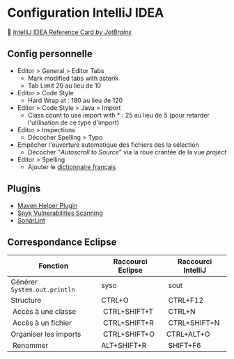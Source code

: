 # Configuration IntelliJ IDEA

:notebook: [IntelliJ IDEA Reference Card _by JetBrains_](https://resources.jetbrains.com/storage/products/intellij-idea/docs/IntelliJIDEA_ReferenceCard.pdf)

## Config personnelle

* Editor > General > Editor Tabs
  * Mark modified tabs with asterik
  * Tab Limit 20 au lieu de 10
* Editor > Code Style
  * Hard Wrap at : 180 au lieu de 120
* Editor > Code Style > Java > Import
  * Class count to use import with * : 25 au lieu de 5 (pour retarder l'utilisation de ce type d'import)
* Editor > Inspections
  * Décocher Spelling > Typo
* Empêcher l'ouverture automatique des fichiers des la sélection
  * Décocher "_Autoscroll to Source_" via la roue crantée de la vue _project_
* Editor > Spelling
  * Ajouter le [dictionnaire français](http://www.winedt.org/dict/fr.zip)

## Plugins

* [Maven Helper Plugin](https://plugins.jetbrains.com/plugin/7179-maven-helper)
* [Snyk Vulnerabilities Scanning](https://plugins.jetbrains.com/plugin/10972-snyk-vulnerability-scanning)
* [SonarLint](https://plugins.jetbrains.com/plugin/7973-sonarlint)

## Correspondance Eclipse

| Fonction | Raccourci Eclipse | Raccourci IntelliJ |
| -------- | ----------------- | ------------------ |
| Générer `System.out.println` | syso | sout | 
| Structure | CTRL+O | CTRL+F12 |
| Accès à une classe | CTRL+SHIFT+T | CTRL+N |
| Accès à un fichier | CTRL+SHIFT+R | CTRL+SHIFT+N |
| Organiser les imports | CTRL+SHIFT+O | CTRL+ALT+O |
| Renommer | ALT+SHIFT+R | SHIFT+F6 |
